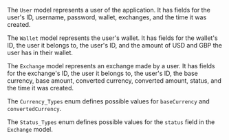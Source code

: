 The `User` model represents a user of the application. It has fields for the user's ID, username, password, wallet, exchanges, and the time it was created.

The `Wallet` model represents the user's wallet. It has fields for the wallet's ID, the user it belongs to, the user's ID, and the amount of USD and GBP the user has in their wallet.

The `Exchange` model represents an exchange made by a user. It has fields for the exchange's ID, the user it belongs to, the user's ID, the base currency, base amount, converted currency, converted amount, status, and the time it was created.

The `Currency_Types` enum defines possible values for `baseCurrency` and `convertedCurrency`.

The `Status_Types` enum defines possible values for the `status` field in the `Exchange` model.
